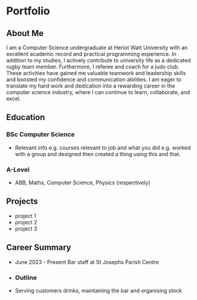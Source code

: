 # Portfolio

## About Me
I am a Computer Science undergraduate at Heriot Watt University with an excellent academic record and practical programming experience. In addition to my studies, I actively contribute to university life as a dedicated rugby team member. Furthermore, I referee and coach for a judo club. These activities have gained me valuable teamwork and leadership skills and boosted my confidence and communication abilities. I am eager to translate my hard work and dedication into a rewarding career in the computer science industry, where I can continue to learn, collaborate, and excel.

## Education 
### BSc Computer Science 
- Relevant info e.g. courses relevant to job and what you did e.g. worked with a group and designed then created a thing using this and that.
### A-Level
- ABB, Maths, Computer Science, Physics (respectively)

## Projects 
- project 1
- project 2
- project 3

## Career Summary
- June 2023 - Present    Bar staff at St Josephs Parish Centre
- ### Outline
-   Serving customers drinks, maintaining the bar and organising stock 
